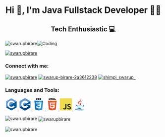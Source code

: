 <h1 align="center">Hi 👋, I'm Java Fullstack Developer 🧑‍💻</h1>
<h2 align="center">Tech Enthusiastic 💻</h2>
<img align="right" alt="Coding" width="400" src="https://raw.githubusercontent.com/PolarBearGG/PolarBearGG/master/web-developer.gif">


<p align="left"> <img src="https://komarev.com/ghpvc/?username=swarupbirare&label=Profile%20views&color=0e75b6&style=flat" alt="swarupbirare" /> </p>

<p align="left"> <a href="https://twitter.com/swarupbirare" target="blank"><img src="https://img.shields.io/twitter/follow/swarupbirare?logo=twitter&style=for-the-badge" alt="swarupbirare" /></a> </p>

<h3 align="left">Connect with me:</h3>
<p align="left">
<a href="https://twitter.com/swarupbirare" target="blank"><img align="center" src="https://raw.githubusercontent.com/rahuldkjain/github-profile-readme-generator/master/src/images/icons/Social/twitter.svg" alt="swarupbirare" height="30" width="40" /></a>
<a href="https://linkedin.com/in/swarup-birare-2a3612238" target="blank"><img align="center" src="https://raw.githubusercontent.com/rahuldkjain/github-profile-readme-generator/master/src/images/icons/Social/linked-in-alt.svg" alt="swarup-birare-2a3612238" height="30" width="40" /></a>
<a href="https://instagram.com/shimpi_swarup_" target="blank"><img align="center" src="https://raw.githubusercontent.com/rahuldkjain/github-profile-readme-generator/master/src/images/icons/Social/instagram.svg" alt="shimpi_swarup_" height="30" width="40" /></a>
</p>

<h3 align="left">Languages and Tools:</h3>
<p align="left"> <a href="https://www.cprogramming.com/" target="_blank" rel="noreferrer"> <img src="https://raw.githubusercontent.com/devicons/devicon/master/icons/c/c-original.svg" alt="c" width="40" height="40"/> </a> <a href="https://www.w3schools.com/cpp/" target="_blank" rel="noreferrer"> <img src="https://raw.githubusercontent.com/devicons/devicon/master/icons/cplusplus/cplusplus-original.svg" alt="cplusplus" width="40" height="40"/> </a> <a href="https://www.w3schools.com/css/" target="_blank" rel="noreferrer"> <img src="https://raw.githubusercontent.com/devicons/devicon/master/icons/css3/css3-original-wordmark.svg" alt="css3" width="40" height="40"/> </a> <a href="https://www.w3.org/html/" target="_blank" rel="noreferrer"> <img src="https://raw.githubusercontent.com/devicons/devicon/master/icons/html5/html5-original-wordmark.svg" alt="html5" width="40" height="40"/> </a> <a href="https://developer.mozilla.org/en-US/docs/Web/JavaScript" target="_blank" rel="noreferrer"> <img src="https://raw.githubusercontent.com/devicons/devicon/master/icons/javascript/javascript-original.svg" alt="javascript" width="40" height="40"/> </a> <a href="https://www.javaprogramming.com/" target="_blank" rel="noreferrer"> <img src="https://raw.githubusercontent.com/devicons/devicon/master/icons/java/java-original.svg" alt="c" width="40" height="40"/> </a> </p>

<p><img align="left" src="https://github-readme-stats.vercel.app/api/top-langs?username=swarupbirare&show_icons=true&locale=en&layout=compact" alt="swarupbirare" /></p>

<p>&nbsp;<img align="center" src="https://github-readme-stats.vercel.app/api?username=swarupbirare&show_icons=true&locale=en" alt="swarupbirare" /></p>

<p><img align="center" src="https://github-readme-streak-stats.herokuapp.com/?user=swarupbirare&" alt="swarupbirare" /></p>
